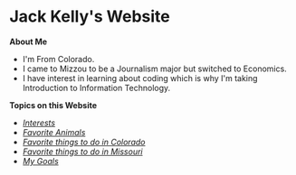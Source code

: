 
# **Jack Kelly's Website**

**About Me**

* I'm From Colorado.
* I came to Mizzou to be a Journalism major but switched to Economics.
* I have interest in learning about coding which is why I'm taking Introduction to Information Technology.

**Topics on this Website**

* [*Interests*](https://github.com/jackelly23/Jackelly23.gethub.io-interests.git)
* [*Favorite Animals*](https://github.com/jackelly23/jackelly23.gethub.io-animals.git)
* [*Favorite things to do in Colorado*](https://github.com/jackelly23/Jackelly23.gethub.io-colorado.git)
* [*Favorite things to do in Missouri*](https://github.com/jackelly23/jackelly23.github.io-Missouri.git)
* [*My Goals*](https://github.com/jackelly23/jackelly23.github.io-goals.git)
